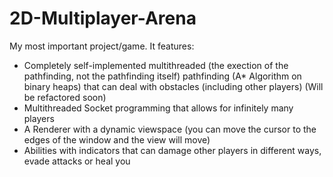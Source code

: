 # 2D-Multiplayer-Arena
My most important project/game. It features:
- Completely self-implemented multithreaded (the exection of the pathfinding, not the pathfinding itself) 
pathfinding (A* Algorithm on binary heaps) that can deal with obstacles (including other players) (Will be refactored soon)
- Multithreaded Socket programming that allows for infinitely many players
- A Renderer with a dynamic viewspace (you can move the cursor to the edges of the window and the view will move)
- Abilities with indicators that can damage other players in different ways, evade attacks or heal you
